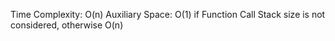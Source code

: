 Time Complexity: O(n) 
Auxiliary Space: O(1) if Function Call Stack size is not considered, otherwise O(n)
  